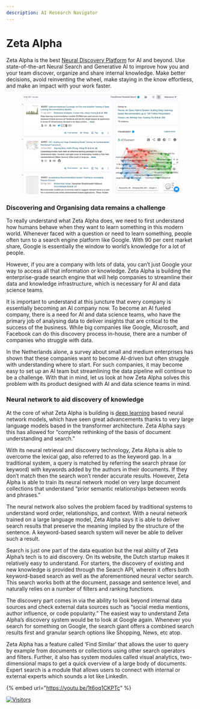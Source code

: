 ```yaml
---
description: AI Research Navigator
---
```


# Zeta Alpha

Zeta Alpha is the best [Neural Discovery Platform](https://www.zeta-alpha.com/solutions) for AI and beyond. Use state-of-the-art Neural Search and Generative AI to improve how you and your team discover, organize and share internal knowledge. Make better decisions, avoid reinventing the wheel, make staying in the know effortless, and make an impact with your work faster.

<figure><img src="../../.gitbook/assets/image (1) (1) (1).png" alt="" width="563"><figcaption></figcaption></figure>

### Discovering and Organising data remains a challenge <a href="#h-discovering-and-organising-data-remains-a-challenge" id="h-discovering-and-organising-data-remains-a-challenge"></a>

To really understand what Zeta Alpha does, we need to first understand how humans behave when they want to learn something in this modern world. Whenever faced with a question or need to learn something, people often turn to a search engine platform like Google. With 90 per cent market share, Google is essentially the window to world’s knowledge for a lot of people.

However, if you are a company with lots of data, you can’t just Google your way to access all that information or knowledge. Zeta Alpha is building the enterprise-grade search engine that will help companies to streamline their data and knowledge infrastructure, which is necessary for AI and data science teams.

It is important to understand at this juncture that every company is essentially becoming an AI company now. To become an AI fueled company, there is a need for AI and data science teams, who have the primary job of analysing data to deliver insights that are critical to the success of the business. While big companies like Google, Microsoft, and Facebook can do this discovery process in-house, there are a number of companies who struggle with data.

In the Netherlands alone, a survey about small and medium enterprises has shown that these companies want to become AI-driven but often struggle with understanding where to start. For such companies, it may become easy to set up an AI team but streamlining the data pipeline will continue to be a challenge. With that in mind, let us look at how Zeta Alpha solves this problem with its product designed with AI and data science teams in mind.

### Neural network to aid discovery of knowledge

At the core of what Zeta Alpha is building is [deep learning](https://www.ai.nl/knowledge-base/deep-learning/) based neural network models, which have seen great advancements thanks to very large language models based in the transformer architecture. Zeta Alpha says this has allowed for “complete rethinking of the basis of document understanding and search.”

With its neural retrieval and discovery technology, Zeta Alpha is able to overcome the lexical gap, also referred to as the keyword gap. In a traditional system, a query is matched by referring the search phrase (or keyword) with keywords added by the authors in their documents. If they don’t match then the search won’t render accurate results. However, Zeta Alpha is able to train its neural network model on very large document collections that understand “prior semantic relationships between words and phrases.”

The neural network also solves the problem faced by traditional systems to understand word order, relationships, and context. With a neural network trained on a large language model, Zeta Alpha says it is able to deliver search results that preserve the meaning implied by the structure of the sentence. A keyword-based search system will never be able to deliver such a result.

Search is just one part of the data equation but the real ability of Zeta Alpha’s tech is to aid discovery. On its website, the Dutch startup makes it relatively easy to understand. For starters, the discovery of existing and new knowledge is provided through the Search API, wherein it offers both keyword-based search as well as the aforementioned neural vector search. This search works both at the document, passage and sentence level, and naturally relies on a number of filters and ranking functions.

The discovery part comes in via the ability to look beyond internal data sources and check external data sources such as “social media mentions, author influence, or code popularity.” The easiest way to understand Zeta Alpha’s discovery system would be to look at Google again. Whenever you search for something on Google, the search giant offers a combined search results first and granular search options like Shopping, News, etc atop.

Zeta Alpha has a feature called ‘Find Similar’ that allows the user to query by example from documents or collections using other search operators and filters. Further, it also has system modules called visual analytics, two-dimensional maps to get a quick overview of a large body of documents. Expert search is a module that allows users to connect with internal or external experts which sounds a lot like LinkedIn.

{% embed url="https://youtu.be/1t6oq1CKPTc" %}

[![Visitors](https://api.visitorbadge.io/api/visitors?path=https%3A%2F%2Fgithub.com%2Fdrshahizan\&labelColor=%23697689\&countColor=%23555555\&style=plastic)](https://visitorbadge.io/status?path=https%3A%2F%2Fgithub.com%2Fdrshahizan)
